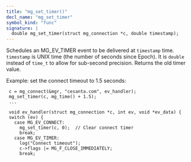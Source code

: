 ```yaml
---
title: "mg_set_timer()"
decl_name: "mg_set_timer"
symbol_kind: "func"
signature: |
  double mg_set_timer(struct mg_connection *c, double timestamp);
---
```


Schedules an MG_EV_TIMER event to be delivered at `timestamp` time.
`timestamp` is UNIX time (the number of seconds since Epoch). It is
`double` instead of `time_t` to allow for sub-second precision.
Returns the old timer value.

Example: set the connect timeout to 1.5 seconds:

```
 c = mg_connect(&mgr, "cesanta.com", ev_handler);
 mg_set_timer(c, mg_time() + 1.5);
 ...

 void ev_handler(struct mg_connection *c, int ev, void *ev_data) {
 switch (ev) {
   case MG_EV_CONNECT:
     mg_set_timer(c, 0);  // Clear connect timer
     break;
   case MG_EV_TIMER:
     log("Connect timeout");
     c->flags |= MG_F_CLOSE_IMMEDIATELY;
     break;
``` 

